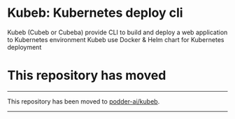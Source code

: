# Kubeb: Kubernetes deploy cli

 Kubeb (Cubeb or Cubeba) provide CLI to build and deploy a web application to Kubernetes environment
 Kubeb use Docker & Helm chart for Kubernetes deployment

# This repository has moved

*****
This repository has been moved to [podder-ai/kubeb](https://github.com/podder-ai/kubeb). 
*****
